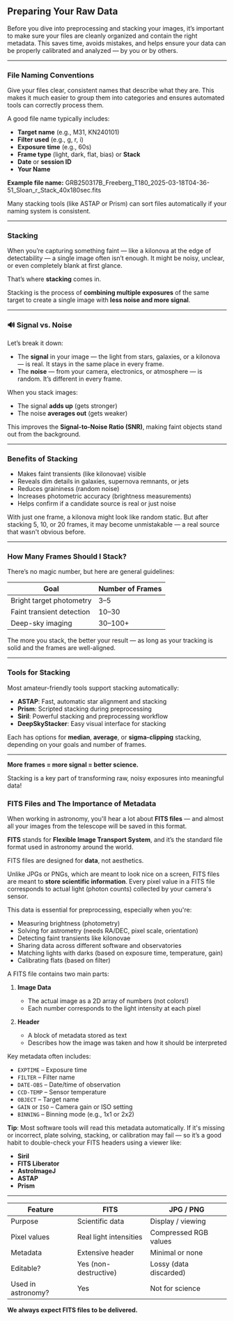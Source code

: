 ## Preparing Your Raw Data

Before you dive into preprocessing and stacking your images, it’s important to make sure your files are cleanly organized and contain the right metadata. This saves time, avoids mistakes, and helps ensure your data can be properly calibrated and analyzed — by you or by others.

---

### File Naming Conventions

Give your files clear, consistent names that describe what they are. This makes it much easier to group them into categories and ensures automated tools can correctly process them.

A good file name typically includes:
- **Target name** (e.g., M31, KN240101)
- **Filter used** (e.g., g, r, i)
- **Exposure time** (e.g., 60s)
- **Frame type** (light, dark, flat, bias) or **Stack** 
- **Date** or **session ID**
- **Your Name**

**Example file name:** GRB250317B_Freeberg_T180_2025-03-18T04-36-51_Sloan_r_Stack_40x180sec.fits

Many stacking tools (like ASTAP or Prism) can sort files automatically if your naming system is consistent.

---

### Stacking 
When you’re capturing something faint — like a kilonova at the edge of detectability — a single image often isn’t enough. It might be noisy, unclear, or even completely blank at first glance.

That’s where **stacking** comes in.

Stacking is the process of **combining multiple exposures** of the same target to create a single image with **less noise and more signal**.

---

### 🔊 Signal vs. Noise

Let’s break it down:

- The **signal** in your image — the light from stars, galaxies, or a kilonova — is real. It stays in the same place in every frame.
- The **noise** — from your camera, electronics, or atmosphere — is random. It’s different in every frame.

When you stack images:
- The signal **adds up** (gets stronger)
- The noise **averages out** (gets weaker)

This improves the **Signal-to-Noise Ratio (SNR)**, making faint objects stand out from the background.

---

### Benefits of Stacking

- Makes faint transients (like kilonovae) visible  
- Reveals dim details in galaxies, supernova remnants, or jets  
- Reduces graininess (random noise)  
- Increases photometric accuracy (brightness measurements)  
- Helps confirm if a candidate source is real or just noise

With just one frame, a kilonova might look like random static. But after stacking 5, 10, or 20 frames, it may become unmistakable — a real source that wasn't obvious before.

---

### How Many Frames Should I Stack?

There’s no magic number, but here are general guidelines:

| Goal                         | Number of Frames  |
|------------------------------|-------------------|
| Bright target photometry     | 3–5               |
| Faint transient detection     | 10–30             |
| Deep-sky imaging             | 30–100+           |

The more you stack, the better your result — as long as your tracking is solid and the frames are well-aligned.

---

### Tools for Stacking

Most amateur-friendly tools support stacking automatically:
- **ASTAP**: Fast, automatic star alignment and stacking
- **Prism**: Scripted stacking during preprocessing
- **Siril**: Powerful stacking and preprocessing workflow
- **DeepSkyStacker**: Easy visual interface for stacking

Each has options for **median**, **average**, or **sigma-clipping** stacking, depending on your goals and number of frames.

---

**More frames = more signal = better science.**

Stacking is a key part of transforming raw, noisy exposures into meaningful data!

### FITS Files and The Importance of Metadata

When working in astronomy, you'll hear a lot about **FITS files** — and almost all your images from the telescope will be saved in this format.

**FITS** stands for **Flexible Image Transport System**, and it’s the standard file format used in astronomy around the world.

FITS files are designed for **data**, not aesthetics.

Unlike JPGs or PNGs, which are meant to look nice on a screen, FITS files are meant to **store scientific information**. Every pixel value in a FITS file corresponds to actual light (photon counts) collected by your camera's sensor.

This data is essential for preprocessing, especially when you're:
- Measuring brightness (photometry)
- Solving for astrometry (needs RA/DEC, pixel scale, orientation)
- Detecting faint transients like kilonovae
- Sharing data across different software and observatories
- Matching lights with darks (based on exposure time, temperature, gain)
- Calibrating flats (based on filter)

A FITS file contains two main parts:

1. **Image Data**  
   - The actual image as a 2D array of numbers (not colors!)
   - Each number corresponds to the light intensity at each pixel

2. **Header**  
   - A block of metadata stored as text
   - Describes how the image was taken and how it should be interpreted

Key metadata often includes:
- `EXPTIME` – Exposure time
- `FILTER` – Filter name
- `DATE-OBS` – Date/time of observation
- `CCD-TEMP` – Sensor temperature
- `OBJECT` – Target name
- `GAIN` or `ISO` – Camera gain or ISO setting
- `BINNING` – Binning mode (e.g., 1x1 or 2x2)

**Tip**: Most software tools will read this metadata automatically. If it's missing or incorrect, plate solving, stacking, or calibration may fail — so it’s a good habit to double-check your FITS headers using a viewer like:
- **Siril**
- **FITS Liberator**
- **AstroImageJ**
- **ASTAP**
- **Prism**

---

| Feature            | FITS                   | JPG / PNG             |
|--------------------|------------------------|------------------------|
| Purpose            | Scientific data        | Display / viewing      |
| Pixel values       | Real light intensities | Compressed RGB values  |
| Metadata           | Extensive header        | Minimal or none        |
| Editable?          | Yes (non-destructive)  | Lossy (data discarded) |
| Used in astronomy? | Yes                 | Not for science      |


**We always expect FITS files to be delivered.**
